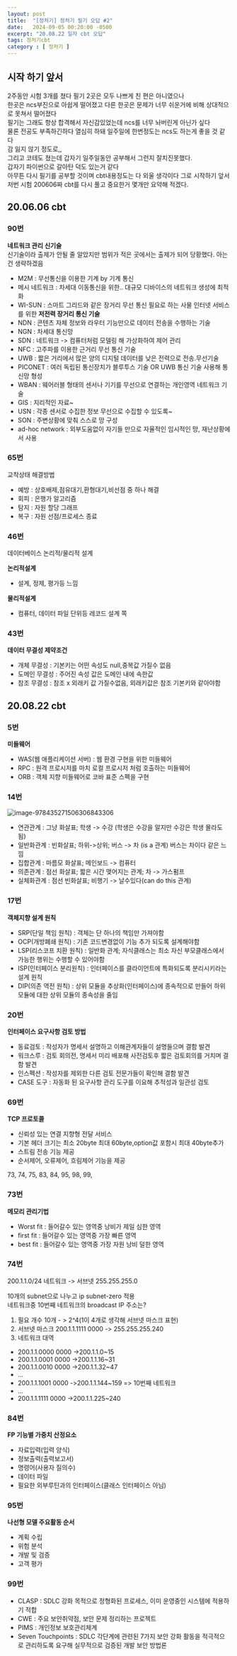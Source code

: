 ```yaml
---
layout: post
title:  "[정처기] 정처기 필기 오답 #2"
date:   2024-09-05 00:20:00 -0500
excerpt: "20.08.22 일자 cbt 오답"
tags: 정처기cbt
category : [ 정처기 ]
---
```


## 시작 하기 앞서

2주동안 시험 3개를 쳤다 필기 2곳은 모두 나쁘게 친 편은 아니였으나  
한곳은 ncs부진으로 아쉽게 떨어졌고
다른 한곳은 문제가 너무 쉬운거에 비해 상대적으로 못쳐서 떨어졌다  
필기는 그래도 항상 합격해서 자신감있었는데 ncs를 너무 놔버린게 아닌가 싶다  
물론 전공도 부족하긴하다 열심히 하돼 일주일에 한번정도는 ncs도 하는게 좋을 것 같다  
감 잃지 않기 정도로,,  
그리고 코테도 쳤는데 갑자기 일주일동안 공부해서 그런지 잘치진못했다.  
갑자기 파이썬으로 갈아탄 덕도 있는거 같다  
아무튼 다시 필기를 공부할 것이며 cbt내용정도는 다 외울 생각이다 그로 시작하기 앞서  
저번 시험 200606짜 cbt를 다시 풀고 중요한거 몇개만 요약해 적겠다.  

## 20.06.06  cbt

### 90번

**네트워크 관리 신기술**  
신기술이라 출제가 안될 줄 알았지만 범위가 적은 곳에서는 출제가 되어 당황했다. 아는건 생략하겠음 

+ M2M : 무선통신을 이용한 기계 by 기계 통신
+ 메시 네트워크 : 차세대 이동통신을 위한.. 대규모 디바이스의 네트워크 생성에 최적화
+ WI-SUN : 스마트 그리드와 같은 장거리 무선 통신 필요로 하는 사물 인터넷 서비스를 위한 **저전력 장거리 통신 기술**
+ NDN : 콘텐츠 자체 정보와 라우터 기능만으로 데이터 전송을 수행하는 기술
+ NGN : 차세대 통신망
+ SDN : 네트워크 -> 컴퓨터처럼 모델링 해 가상화하여 제어 관리
+ NFC : 고주파를 이용한 근거리 무선 통신 기술
+ UWB : 짧은 거리에서 많은 양의 디지털 데이터를 낮은 전력으로 전송.무선기술
+ PICONET : 여러 독립된 통신장치가 블루투스 기술 OR UWB 통신 기술 사용해 통신망 형성
+ WBAN : 웨어러블 형태의 센서나 기기를 무선으로 연결하는 개인영역 네트워크 기술
+ GIS : 지리적인 자료~
+ USN : 각종 센서로 수집한 정보 무선으로 수집할 수 있도록~
+ SON : 주변상황에 맞춰 스스로 망 구성
+ ad-hoc network : 외부도움없이 자기들 만으로 자율적인 임시적인 망, 재난상황에서 사용

### 65번

교착상태 해결방법  
+ 예방 : 상호배제,점유대기,환형대기,비선점 중 하나 해결
+ 회피 : 은행가 알고리즘
+ 탐지 : 자원 할당 그래프
+ 복구 : 자원 선점/프로세스 종료

### 46번

데이터베이스 논리적/물리적 설계  

**논리적설계**    
+ 설계, 정제, 평가등 느낌  

**물리적설계**    
+ 컴퓨터, 데이터 파일 단위등 레코드 설계 쪽

### 43번

**데이터 무결성 제약조건**  
+ 개체 무결성 : 기본키는 어떤 속성도 null,중복값 가질수 없음
+ 도메인 무결성 : 주어진 속성 값은 도메인 내에 속한값
+ 참조 무결성 : 참조 x 외래키 값 가질수없음, 외래키값은 참조 기본키와 같아야함

## 20.08.22 cbt

### 5번

**미들웨어**
+ WAS(웹 애플리케이션 서버) : 웹 환경 구현을 위한 미들웨어
+ RPC : 원격 프로시저를 마치 로컬 프로시저 처럼 호출하는 미들웨어
+ ORB : 객체 지향 미들웨어로 코바 표준 스펙을 구현


### 14번

<img src="https://i.ibb.co/5MpW430/image-978435271506306843306.png" alt="image-978435271506306843306" border="0">

+ 연관관계 : 그냥 화살표; 학생 -> 수강 (학생은 수강을 알지만 수강은 학생 몰라도 됨)
+ 일반화관계 : 빈화살표; 하위->상위; 버스 -> 차 (is a 관계) 버스는 차이다 같은 느낌
+ 집합관계 : 마름모 화살표; 메인보드 -> 컴퓨터
+ 의존관계 : 점선 화살표; 짧은 시간 맺어지는 관계; 차 -> 가스펌프
+ 실체화관계 : 점선 빈화살표;  비행기 -> 날수있다(can do this 관계)

### 17번

**객체지향 설계 원칙**  
+ SRP(단일 책임 원칙) : 객체는 단 하나의 책임만 가져야함
+ OCP(개방폐쇄 원칙) : 기존 코드변경없이 기능 추가 되도록 설계해야함
+ LSP(리스코프 치환 원칙) : 일반화 관계; 자식클래스는 최소 자신 부모클래스에서 가능한 행위는 수행할 수 있어야함
+ ISP(인터페이스 분리원칙) : 인터페이스를 클라이언트에 특화되도록 분리시키라는 설계 원칙
+ DIP(의존 역전 원칙) : 상위 모듈을 추상화(인터페이스)에 종속적으로 만들어 하위 모듈에 대한 상위 모듈의 종속성을 줄임

### 20번

**인터페이스 요구사항 검토 방법**  
+ 동료검토 : 작성자가 명세서 설명하고 이해관계자들이 설명들으며 결함 발견
+ 워크스루 : 검토 회의전, 명세서 미리 배포해 사전검토후 짧은 검토회의를 거치며 결함 발견
+ 인스펙션 : 작성자를 제외한 다른 검토 전문가들이 확인해 결함 발견
+ CASE 도구 : 자동화 된 요구사항 관리 도구를 이요해 추적성과 일관성 검토


### 69번

**TCP 프로토콜**  
+ 신뢰성 있는 연결 지향형 전달 서비스
+ 기본 헤더 크기는 최소 20byte 최대 60byte,option값 포함시 최대 40byte추가
+ 스트림 전송 기능 제공
+ 순서제어, 오류제어, 흐림제어 기능을 제공

73, 74, 75, 83, 84, 95, 98, 99, 

### 73번

**메모리 관리기법**  
+ Worst fit : 들어갈수 있는 영역중 낭비가 제일 심한 영역
+ first fit : 들어갈수 있는 영역중 가장 빠른 영역
+ best fit : 들어갈수 있는 영역중 가장 자원 낭비 덜한 영역

### 74번

200.1.1.0/24 네트워크 -> 서브넷 255.255.255.0  

10개의 subnet으로 나누고 ip subnet-zero 적용  
네트워크중 10번째 네트워크의 broadcast IP 주소는?  

1. 필요 개수 10개 - > 2^4(1이 4개로 생각해 서브넷 마스크 표현)
2. 서브넷 마스크 200.1.1.1111 0000 -> 255.255.255.240
3. 네트워크 대역
+ 200.1.1.0000 0000 ->200.1.1.0~15
+ 200.1.1.0001 0000 ->200.1.1.16~31
+ 200.1.1.0010 0000 ->200.1.1.32~47
+ ...
+ 200.1.1.1001 0000 ->200.1.1.144~159 => 10번째 네트워크
+ ...
+ 200.1.1.1111 0000 ->200.1.1.225~240

### 84번

**FP 기능별 가중치 산정요소**  
+ 자료입력(입력 양식)
+ 정보출력(출력보고서)
+ 명령어(사용자 질의수)
+ 데이터 파일
+ 필요한 외부루틴과의 인터페이스(클래스 인터페이스 아님)

### 95번

**나선형 모델 주요활동 순서**  
+ 계획 수립
+ 위험 분석
+ 개발 및 검증
+ 고객 평가

### 99번

+ CLASP : SDLC 강화 목적으로 정형화된 프로세스, 이미 운영중인 시스템에 적용하기 적합
+ CWE : 주요 보안취약점, 보안 문제 정리하는 프로젝트
+ PIMS : 개인정보 보호관리체계
+ Seven Touchpoints : SDLC 각단계에 관련된 7가지 보안 강화 활동을 적극적으로 관리하도록 요구해 실무적으로 검증된 개발 보안 방법론